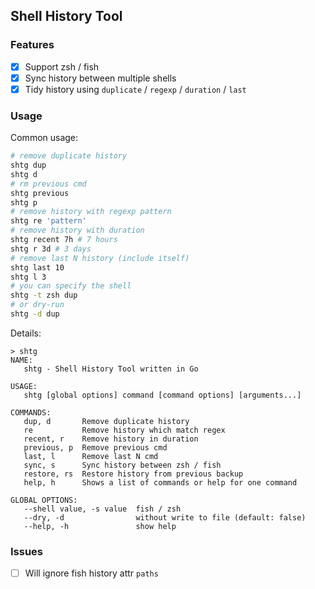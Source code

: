 ## Shell History Tool

### Features
- [x] Support zsh / fish
- [x] Sync history between multiple shells
- [x] Tidy history using `duplicate` / `regexp` / `duration` / `last`

### Usage
Common usage:
```bash
# remove duplicate history
shtg dup
shtg d
# rm previous cmd
shtg previous
shtg p
# remove history with regexp pattern
shtg re 'pattern'
# remove history with duration
shtg recent 7h # 7 hours
shtg r 3d # 3 days
# remove last N history (include itself)
shtg last 10
shtg l 3
# you can specify the shell
shtg -t zsh dup
# or dry-run
shtg -d dup
```

Details:
```
> shtg
NAME:
   shtg - Shell History Tool written in Go

USAGE:
   shtg [global options] command [command options] [arguments...]

COMMANDS:
   dup, d       Remove duplicate history
   re           Remove history which match regex
   recent, r    Remove history in duration
   previous, p  Remove previous cmd
   last, l      Remove last N cmd
   sync, s      Sync history between zsh / fish
   restore, rs  Restore history from previous backup
   help, h      Shows a list of commands or help for one command

GLOBAL OPTIONS:
   --shell value, -s value  fish / zsh
   --dry, -d                without write to file (default: false)
   --help, -h               show help
```

### Issues
- [ ] Will ignore fish history attr `paths`